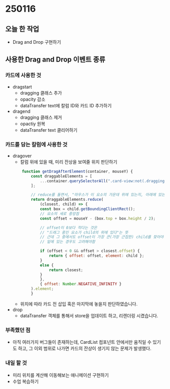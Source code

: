 # 250116

## 오늘 한 작업
- Drag and Drop 구현하기

## 사용한 Drag and Drop 이벤트 종류

### 카드에 사용한 것

- dragstart
    - dragging 클래스 추가
    - opacity 감소
    - dataTransfer text에 칼럼 ID와 카드 ID 추가하기 
- dragend
    - dragging 클래스 제거
    - opactiy 원복
    - dataTransfer text 클리어하기

### 카드를 담는 칼럼에 사용한 것
- dragover
    - 칼럼 위에 있을 때, 미리 잔상을 보여줄 위치 판단하기
    ```javascript
        function getDragAfterElement(container, mouseY) {
            const draggableElements = [
                ...container.querySelectorAll(".card-view:not(.dragging)")
            ];

            // reduce를 돌면서, "마우스가 이 요소의 가운데 위에 있는지, 아래에 있는지" 계산
            return draggableElements.reduce(
                (closest, child) => {
                const box = child.getBoundingClientRect();
                // 요소의 세로 중앙점
                const offset = mouseY - (box.top + box.height / 2);

                // offset이 0보다 작다는 것은
                // "드래그 중인 요소가 child의 위에 있다"는 뜻
                // 근데 그 중에서도 offset이 가장 큰(가장 근접한) child를 찾아야 함
                // 밑에 있는 경우도 고려해야함

                if (offset < 0 && offset > closest.offset) {
                    return { offset: offset, element: child };
                }
                else {
                    return closest;
                }
                },
                { offset: Number.NEGATIVE_INFINITY }
            ).element;
            }
    ```
    - 위치에 따라 카드 전 삽입 혹은 마지막에 놓을지 판단하였습니다.
- drop
    - dataTransfer 객체를 통해서 store을 업데이트 하고, 리렌더링 시켰습니다.

### 부족했던 점
- 아직 여러가지 버그들이 존재하는데, CardList 컴포넌트 안에서만 움직일 수 있기도 하고, 그 이외 범위로 나가면 카드의 잔상이 생기지 않는 문제가 발생했다.

### 내일 할 것
- 미리 위치를 계산해 이동해보는 애니메이션 구현하기
- 수업 복습하기


